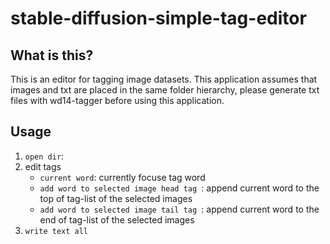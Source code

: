 # stable-diffusion-simple-tag-editor

## What is this?

This is an editor for tagging image datasets.
This application assumes that images and txt are placed in the same folder hierarchy, please generate txt files with wd14-tagger before using this application.

## Usage

1. `open dir`:
2. edit tags
   - `current word`: currently focuse tag word
   - `add word to selected image head tag `: append current word to the top of tag-list of the selected images
   - `add word to selected image tail tag `: append current word to the end of tag-list of the selected images
3. `write text all`
